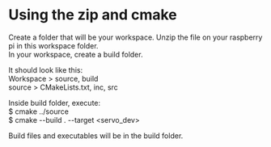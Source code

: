 # Using the zip and cmake
Create a folder that will be your workspace. Unzip the file on your raspberry pi in this workspace folder.  
In your workspace, create a build folder.  

It should look like this:  
Workspace > source, build  
source > CMakeLists.txt, inc, src

Inside build folder, execute:  
    $ cmake ../source  
    $ cmake --build . --target <servo_dev>
  
  Build files and executables will be in the build folder.

            
            
